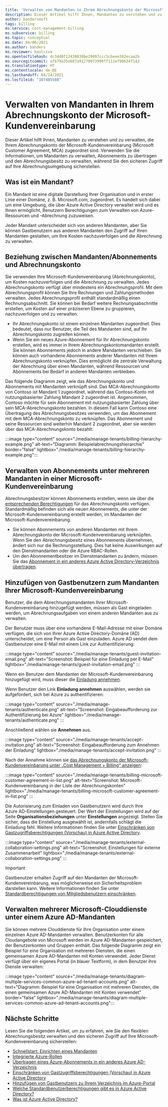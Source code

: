 ```yaml
---
title: 'Verwalten von Mandanten in Ihrem Abrechnungskonto der Microsoft-Kundenvereinbarung: Azure'
description: Dieser Artikel hilft Ihnen, Mandanten zu verstehen und zu verwalten, die Ihrem Abrechnungskonto der Microsoft-Kundenvereinbarung (Microsoft Customer Agreement, MCA) zugeordnet sind.
author: bandersmsft
tags: billing
ms.service: cost-management-billing
ms.subservice: billing
ms.topic: conceptual
ms.date: 04/06/2021
ms.author: banders
ms.reviewer: baolcsva
ms.openlocfilehash: dc34d0f12430838be29897ccc5cbeee382ecaa2b
ms.sourcegitcommit: afb79a35e687a91270973990ff111ef90634f142
ms.translationtype: HT
ms.contentlocale: de-DE
ms.lasthandoff: 04/14/2021
ms.locfileid: "107485588"
---
```

# <a name="manage-tenants-in-your-microsoft-customer-agreement-billing-account"></a>Verwalten von Mandanten in Ihrem Abrechnungskonto der Microsoft-Kundenvereinbarung

Dieser Artikel hilft Ihnen, Mandanten zu verstehen und zu verwalten, die Ihrem Abrechnungskonto der Microsoft-Kundenvereinbarung (Microsoft Customer Agreement, MCA) zugeordnet sind. Verwenden Sie die Informationen, um Mandanten zu verwalten, Abonnements zu übertragen und den Abrechnungsbesitz zu verwalten, während Sie den sicheren Zugriff auf Ihre Abrechnungsumgebung sicherstellen.

## <a name="whats-a-tenant"></a>Was ist ein Mandant?

Ein Mandant ist eine digitale Darstellung Ihrer Organisation und in erster Linie einer Domäne, z. B. Microsoft.com, zugeordnet. Es handelt sich dabei um eine Umgebung, die über Azure Active Directory verwaltet wird und es Ihnen ermöglicht, Benutzern Berechtigungen zum Verwalten von Azure-Ressourcen und -Abrechnung zuzuweisen.

Jeder Mandant unterscheidet sich von anderen Mandanten, aber Sie können Gastbenutzern aus anderen Mandanten den Zugriff auf Ihren Mandanten gestatten, um Ihre Kosten nachzuverfolgen und die Abrechnung zu verwalten.

## <a name="how-tenants-and-subscriptions-relate-to-billing-account"></a>Beziehung zwischen Mandanten/Abonnements und Abrechnungskonto

Sie verwenden Ihre Microsoft-Kundenvereinbarung (Abrechnungskonto), um Kosten nachzuverfolgen und die Abrechnung zu verwalten. Jedes Abrechnungskonto verfügt über mindestens ein Abrechnungsprofil. Mit dem Abrechnungsprofil können Sie Ihre Rechnungen und Zahlungsmethoden verwalten. Jedes Abrechnungsprofil enthält standardmäßig einen Rechnungsabschnitt. Sie können bei Bedarf weitere Rechnungsabschnitte erstellen, um Kosten auf einer präziseren Ebene zu gruppieren, nachzuverfolgen und zu verwalten.

- Ihr Abrechnungskonto ist einem einzelnen Mandanten zugeordnet. Dies bedeutet, dass nur Benutzer, die Teil des Mandanten sind, auf Ihr Abrechnungskonto zugreifen können.
- Wenn Sie ein neues Azure-Abonnement für Ihr Abrechnungskonto erstellen, wird es immer in Ihrem Abrechnungskontomandanten erstellt. Sie können Abonnements jedoch in andere Mandanten verschieben. Sie können auch vorhandene Abonnements anderer Mandanten mit Ihrem Abrechnungskonto verknüpfen. Dies ermöglicht die zentrale Verwaltung der Abrechnung über einen Mandanten, während Ressourcen und Abonnements bei Bedarf in anderen Mandanten verbleiben.

Das folgende Diagramm zeigt, wie das Abrechnungskonto und Abonnements mit Mandanten verknüpft sind. Das MCA-Abrechnungskonto von Contoso ist Mandant 1 zugeordnet, während das Contoso-Konto mit nutzungsbasierter Zahlung Mandant 2 zugeordnet ist. Angenommen, Contoso möchte für sein Abonnement mit nutzungsbasierter Zahlung über sein MCA-Abrechnungskonto bezahlen. In diesem Fall kann Contoso eine Übertragung des Abrechnungsbesitzes verwenden, um das Abonnement mit dem MCA-Abrechnungskonto zu verknüpfen. Das Abonnement und seine Ressourcen sind weiterhin Mandant 2 zugeordnet, aber sie werden über das MCA-Abrechnungskonto bezahlt:

:::image type="content" source="./media/manage-tenants/billing-hierarchy-example.png" alt-text="Diagramm: Beispielabrechnungshierarchie" border="false" lightbox="./media/manage-tenants/billing-hierarchy-example.png":::

## <a name="manage-subscriptions-under-multiple-tenants-in-a-single-microsoft-customer-agreement"></a>Verwalten von Abonnements unter mehreren Mandanten in einer Microsoft-Kundenvereinbarung

Abrechnungsbesitzer können Abonnements erstellen, wenn sie über die [entsprechenden Berechtigungen](../manage/understand-mca-roles.md#subscription-billing-roles-and-tasks) für das Abrechnungskonto verfügen. Standardmäßig befinden sich alle neuen Abonnements, die unter der Microsoft-Kundenvereinbarung erstellt werden, im Mandanten der Microsoft-Kundenvereinbarung.

- Sie können Abonnements von anderen Mandanten mit Ihrem Abrechnungskonto der Microsoft-Kundenvereinbarung verknüpfen. Wenn Sie den Abrechnungsbesitz eines Abonnements übernehmen, ändert sich nur die Rechnungsstellung. Dies hat keine Auswirkungen auf den Dienstmandanten oder die Azure RBAC-Rollen.
- Um den Abonnementbesitzer im Dienstmandanten zu ändern, müssen Sie das [Abonnement in ein anderes Azure Active Directory-Verzeichnis übertragen](../../role-based-access-control/transfer-subscription.md).

## <a name="add-guest-users-to-your-microsoft-customer-agreement-tenant"></a>Hinzufügen von Gastbenutzern zum Mandanten Ihrer Microsoft-Kundenvereinbarung

Benutzer, die dem Abrechnungsmandanten Ihrer Microsoft-Kundenvereinbarung hinzugefügt werden, müssen als Gast eingeladen werden, um Abrechnungsaufgaben von einem anderen Mandanten aus zu verwalten.

Der Benutzer muss über eine vorhandene E-Mail-Adresse mit einer Domäne verfügen, die sich von Ihrer Azure Active Directory-Domäne (AD) unterscheidet, um eine Person als Gast einzuladen. Azure AD sendet dem Gastbenutzer eine E-Mail mit einem Link zur Authentifizierung:

:::image type="content" source="./media/manage-tenants/guest-invitation-email.png" alt-text="Screenshot: Beispiel für eine Einladung per E-Mail" lightbox="./media/manage-tenants/guest-invitation-email.png" :::

Wenn ein Benutzer dem Mandanten der Microsoft-Kundenvereinbarung hinzugefügt wird, muss dieser die [Einladung annehmen](../../active-directory/external-identities/b2b-quickstart-add-guest-users-portal.md#accept-the-invitation).

Wenn Benutzer den Link **Einladung annehmen** auswählen, werden sie aufgefordert, sich bei Azure zu authentifizieren:

:::image type="content" source="./media/manage-tenants/authenticate.png" alt-text="Screenshot: Eingabeaufforderung zur Authentifizierung bei Azure" lightbox="./media/manage-tenants/authenticate.png" :::

Anschließend wählen sie **Annehmen** aus.

:::image type="content" source="./media/manage-tenants/accept-invitation.png" alt-text="Screenshot: Eingabeaufforderung zum Annehmen der Einladung" lightbox="./media/manage-tenants/accept-invitation.png" :::

Nach der Annahme können sie [das Abrechnungskonto der Microsoft-Kundenvereinbarung unter „Cost Management + Billing“ anzeigen](../understand/mca-overview.md#check-access-to-a-microsoft-customer-agreement):

:::image type="content" source="./media/manage-tenants/billing-microsoft-customer-agreement-in-list.png" alt-text="Screenshot: Microsoft-Kundenvereinbarung in der Liste der Abrechnungskonten" lightbox="./media/manage-tenants/billing-microsoft-customer-agreement-in-list.png" :::

Die Autorisierung zum Einladen von Gastbenutzern wird durch Ihre Azure AD-Einstellungen gesteuert. Der Wert der Einstellungen wird auf der Seite **Organisationsbeziehungen** unter **Einstellungen** angezeigt. Stellen Sie sicher, dass die Einstellung ausgewählt ist, andernfalls schlägt die Einladung fehl. Weitere Informationen finden Sie unter [Einschränken von Gastzugriffsberechtigungen (Vorschau) in Azure Active Directory](../../active-directory/enterprise-users/users-restrict-guest-permissions.md).

:::image type="content" source="./media/manage-tenants/external-collaboration-settings.png" alt-text="Screenshot: Einstellungen für externe Zusammenarbeit" lightbox="./media/manage-tenants/external-collaboration-settings.png" :::

> [!IMPORTANT]
> Gastbenutzer erhalten Zugriff auf den Mandanten der Microsoft-Kundenvereinbarung, was möglicherweise ein Sicherheitsproblem darstellen kann. Weitere Informationen finden Sie unter [Standardberechtigungen von Mitgliedsbenutzern einschränken](../../active-directory/fundamentals/users-default-permissions.md#restrict-member-users-default-permissions).

## <a name="manage-multiple-microsoft-cloud-services-under-an-azure-ad-tenant"></a>Verwalten mehrerer Microsoft-Clouddienste unter einem Azure AD-Mandanten

Sie können mehrere Clouddienste für Ihre Organisation unter einem einzelnen Azure AD-Mandanten verwalten. Benutzerkonten für alle Cloudangebote von Microsoft werden im Azure AD-Mandanten gespeichert, der Benutzerkonten und Gruppen enthält. Das folgende Diagramm zeigt ein Beispiel für eine Organisation mit mehreren Diensten, die einen gemeinsamen Azure AD-Mandanten mit Konten verwendet. Jeder Dienst verfügt über ein eigenes Portal (in blauer Textform), in dem Benutzer ihre Dienste verwalten:

:::image type="content" source="./media/manage-tenants/diagram-multiple-services-common-azure-ad-tenant-accounts.png" alt-text="Diagramm: Beispiel für eine Organisation mit mehreren Diensten, die einen gemeinsamen Azure AD-Mandanten mit Konten verwendet" border="false" lightbox="./media/manage-tenants/diagram-multiple-services-common-azure-ad-tenant-accounts.png":::

## <a name="next-steps"></a>Nächste Schritte

Lesen Sie die folgenden Artikel, um zu erfahren, wie Sie den flexiblen Abrechnungsbesitz verwalten und den sicheren Zugriff auf Ihre Microsoft-Kundenvereinbarung sicherstellen:

- [Schnellstart: Einrichten eines Mandanten](../../active-directory/develop/quickstart-create-new-tenant.md)
- [Integrierte Azure-Rollen](../../role-based-access-control/built-in-roles.md)
- [Übertragen eines Azure-Abonnements in ein anderes Azure AD-Verzeichnis](../../role-based-access-control/transfer-subscription.md)
- [Einschränken von Gastzugriffsberechtigungen (Vorschau) in Azure Active Directory](../../active-directory/enterprise-users/users-restrict-guest-permissions.md)
- [Hinzufügen von Gastbenutzern zu Ihrem Verzeichnis im Azure-Portal](../../active-directory/external-identities/b2b-quickstart-add-guest-users-portal.md#accept-the-invitation)
- [Welche Standardbenutzerberechtigungen gibt es in Azure Active Directory?](../../active-directory/external-identities/b2b-quickstart-add-guest-users-portal.md#accept-the-invitation)
- [Was ist Azure Active Directory?](../../active-directory/fundamentals/active-directory-whatis.md)